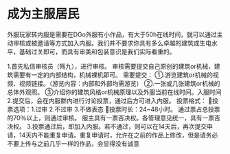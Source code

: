 <!-- guide/apply/MainResident-->

# 成为主服居民

外服玩家转内服是需要在DGo外服有小作品，有大于50h在线时间，就可以通过主动审核或被邀请等方式加入内服。我们并不要求你具有多么卓越的建筑或生电水平，基础过关即可，而具有审美和包装意识是我们实际看重的。

1.首先私信审核员（殇九），进行审核。
审核需要提交自己原创的建筑or机械，建筑需要有一定的内部结构，机械裸机即可。
需要提交：	①.游览建筑or机械的视频、视频链接。（游览内容：内部和外部均需游览）
②.一张或几张建筑or机械的总体外观照。
③介绍你的建筑风格or机械原理以及外服当前在线时间。入服时间
2.提交后，会在内服群内进行讨论投票，通过后方可进入内服。
投票格式：
投票选项：1.过审 2.不过审 3.不做表态
投票时长：24~48小时。
通过票占总投票的70％以上，则通过审核。
服主具有一票否决权。各管理意见统一，具有一票否决权。
3.投票通过后，即加入内服。若不通过，则可以在14天后，再次提交申请，14天内不能重复申请。重复申请时，允许在之前的作品上修改，但是请务必不要上传与之前几乎一样的作品，会显得没有诚意